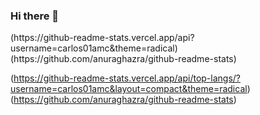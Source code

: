 ### Hi there 👋

<div>
(https://github-readme-stats.vercel.app/api?username=carlos01amc&theme=radical)(https://github.com/anuraghazra/github-readme-stats)

(https://github-readme-stats.vercel.app/api/top-langs/?username=carlos01amc&layout=compact&theme=radical)(https://github.com/anuraghazra/github-readme-stats)
 </div>
